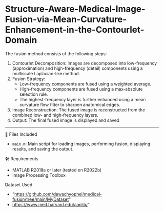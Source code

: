 # Structure-Aware-Medical-Image-Fusion-via-Mean-Curvature-Enhancement-in-the-Contourlet-Domain

The fusion method consists of the following steps:

1. Contourlet Decomposition: Images are decomposed into low-frequency (approximation) and high-frequency (detail) components using a multiscale Laplacian-like method.
2. Fusion Strategy:
   - Low-frequency components are fused using a weighted average.
   - High-frequency components are fused using a max-absolute selection rule.
   - The highest-frequency layer is further enhanced using a mean curvature flow filter to sharpen anatomical edges.
3. Image Reconstruction: The fused image is reconstructed from the combined low- and high-frequency layers.
4. Output: The final fused image is displayed and saved.

---

 📁 Files Included

- `main.m`: Main script for loading images, performing fusion, displaying results, and saving the output.

 🛠️ Requirements

- MATLAB R2018a or later (tested on R2022b)
- Image Processing Toolbox

Dataset Used
- "https://github.com/dawachyophel/medical-fusion/tree/main/MyDataset"
- https://www.med.harvard.edu/aanlib/"



